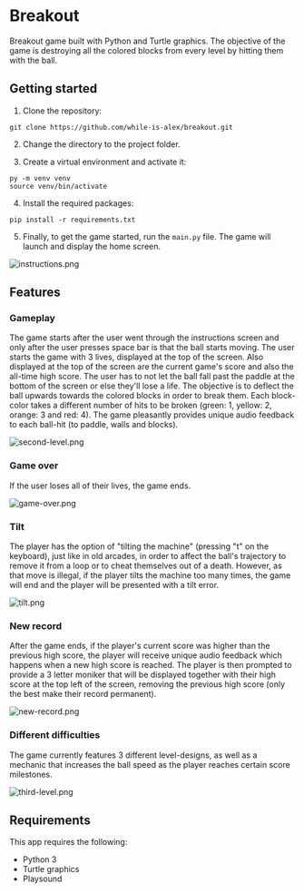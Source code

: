 # Breakout
Breakout game built with Python and Turtle graphics. The objective of the game is destroying all the colored blocks from every level by hitting them with the ball.

## Getting started
1. Clone the repository:
```
git clone https://github.com/while-is-alex/breakout.git
```

2. Change the directory to the project folder.

3. Create a virtual environment and activate it:
```
py -m venv venv
source venv/bin/activate
```

4. Install the required packages:
```
pip install -r requirements.txt
```

5. Finally, to get the game started, run the `main.py` file. The game will launch and display the home screen.

![instructions.png](https://i.ibb.co/Yt32kNC/instructions.png)

## Features

### Gameplay
The game starts after the user went through the instructions screen and only after the user presses space bar is that the ball starts moving. The user starts the game with 3 lives, displayed at the top of the screen. Also displayed at the top of the screen are the current game's score and also the all-time high score. The user has to not let the ball fall past the paddle at the bottom of the screen or else they'll lose a life. The objective is to deflect the ball upwards towards the colored blocks in order to break them. Each block-color takes a different number of hits to be broken (green: 1, yellow: 2, orange: 3 and red: 4). The game pleasantly provides unique audio feedback to each ball-hit (to paddle, walls and blocks).

![second-level.png](https://i.ibb.co/4N7XSpk/second-level.png)

### Game over
If the user loses all of their lives, the game ends.

![game-over.png](https://i.ibb.co/vLv6pJF/game-over.png)

### Tilt
The player has the option of "tilting the machine" (pressing "t" on the keyboard), just like in old arcades, in order to affect the ball's trajectory to remove it from a loop or to cheat themselves out of a death. However, as that move is illegal, if the player tilts the machine too many times, the game will end and the player will be presented with a tilt error.

![tilt.png](https://i.ibb.co/zhWLmqK/tilt.png)

### New record
After the game ends, if the player's current score was higher than the previous high score, the player will receive unique audio feedback which happens when a new high score is reached. The player is then prompted to provide a 3 letter moniker that will be displayed together with their high score at the top left of the screen, removing the previous high score (only the best make their record permanent).

![new-record.png](https://i.ibb.co/9vpnm8d/new-record.png)

### Different difficulties
The game currently features 3 different level-designs, as well as a mechanic that increases the ball speed as the player reaches certain score milestones.

![third-level.png](https://i.ibb.co/wdbr9Pn/third-level.png)

## Requirements

This app requires the following:

+ Python 3
+ Turtle graphics
+ Playsound
